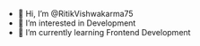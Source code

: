 - 👋 Hi, I’m @RitikVishwakarma75
- 👀 I’m interested in Development 
- 🌱 I’m currently learning Frontend Development 
